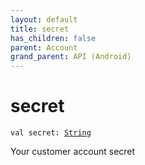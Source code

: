 ```yaml
---
layout: default
title: secret
has_children: false
parent: Account
grand_parent: API (Android)
---
```


# secret

`val secret: `[`String`](https://kotlinlang.org/api/latest/jvm/stdlib/kotlin/-string/index.html)

Your customer account secret

